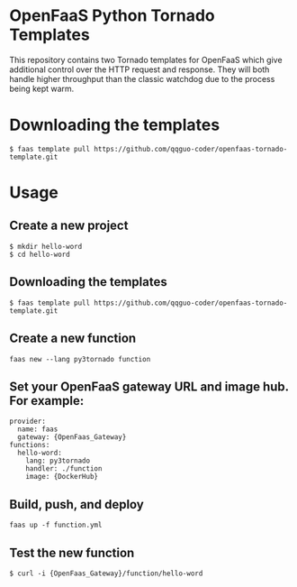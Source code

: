 OpenFaaS Python Tornado Templates
=======================================================
This repository contains two Tornado templates for OpenFaaS which give additional control over the HTTP request and response. They will both handle higher throughput than the classic watchdog due to the process being kept warm.

# Downloading the templates
```
$ faas template pull https://github.com/qqguo-coder/openfaas-tornado-template.git
```

# Usage

## Create a new project

```
$ mkdir hello-word
$ cd hello-word
```

## Downloading the templates

```
$ faas template pull https://github.com/qqguo-coder/openfaas-tornado-template.git
```

## Create a new function

```
faas new --lang py3tornado function
```

## Set your OpenFaaS gateway URL and image hub. For example:

```
provider:
  name: faas
  gateway: {OpenFaas_Gateway}
functions:
  hello-word:
    lang: py3tornado
    handler: ./function
    image: {DockerHub}
```

## Build, push, and deploy

```
faas up -f function.yml
```

## Test the new function
```
$ curl -i {OpenFaas_Gateway}/function/hello-word
```


